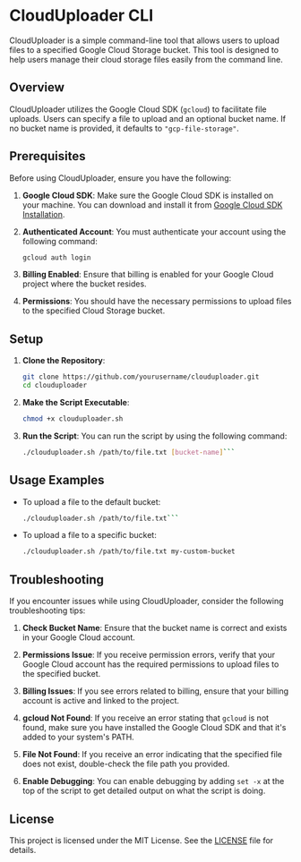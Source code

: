 # CloudUploader CLI

CloudUploader is a simple command-line tool that allows users to upload files to a specified Google Cloud Storage bucket. This tool is designed to help users manage their cloud storage files easily from the command line.

## Overview

CloudUploader utilizes the Google Cloud SDK (`gcloud`) to facilitate file uploads. Users can specify a file to upload and an optional bucket name. If no bucket name is provided, it defaults to `"gcp-file-storage"`.

## Prerequisites

Before using CloudUploader, ensure you have the following:

1. **Google Cloud SDK**: Make sure the Google Cloud SDK is installed on your machine. You can download and install it from [Google Cloud SDK Installation](https://cloud.google.com/sdk/docs/install).

2. **Authenticated Account**: You must authenticate your account using the following command:
   ```bash
   gcloud auth login
   ```

3.  **Billing Enabled**: Ensure that billing is enabled for your Google Cloud project where the bucket resides.
    
4.  **Permissions**: You should have the necessary permissions to upload files to the specified Cloud Storage bucket.
    

## Setup

1.  **Clone the Repository**:
	```bash
	git clone https://github.com/yourusername/clouduploader.git
	cd clouduploader
	```
	
2. **Make the Script Executable**:
	```bash
	chmod +x clouduploader.sh
	```

3. **Run the Script**: You can run the script by using the following command:
	```bash
	./clouduploader.sh /path/to/file.txt [bucket-name]```

## Usage Examples

-   To upload a file to the default bucket:
	```bash
	./clouduploader.sh /path/to/file.txt```
- To upload a file to a specific bucket:
	```bash
	./clouduploader.sh /path/to/file.txt my-custom-bucket
	```
## Troubleshooting

If you encounter issues while using CloudUploader, consider the following troubleshooting tips:

1.  **Check Bucket Name**: Ensure that the bucket name is correct and exists in your Google Cloud account.
    
2.  **Permissions Issue**: If you receive permission errors, verify that your Google Cloud account has the required permissions to upload files to the specified bucket.
    
3.  **Billing Issues**: If you see errors related to billing, ensure that your billing account is active and linked to the project.
    
4.  **gcloud Not Found**: If you receive an error stating that `gcloud` is not found, make sure you have installed the Google Cloud SDK and that it's added to your system's PATH.
    
5.  **File Not Found**: If you receive an error indicating that the specified file does not exist, double-check the file path you provided.
    
6.  **Enable Debugging**: You can enable debugging by adding `set -x` at the top of the script to get detailed output on what the script is doing.

## License

This project is licensed under the MIT License. See the [LICENSE](LICENSE.md) file for details.
